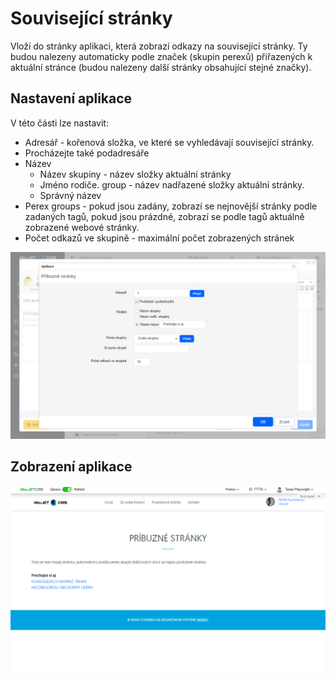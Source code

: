 # Související stránky

Vloží do stránky aplikaci, která zobrazí odkazy na související stránky. Ty budou nalezeny automaticky podle značek (skupin perexů) přiřazených k aktuální stránce (budou nalezeny další stránky obsahující stejné značky).

## Nastavení aplikace

V této části lze nastavit:
- Adresář - kořenová složka, ve které se vyhledávají související stránky.
- Procházejte také podadresáře
- Název
  - Název skupiny - název složky aktuální stránky
  - Jméno rodiče. group - název nadřazené složky aktuální stránky.
  - Správný název
- Perex groups - pokud jsou zadány, zobrazí se nejnovější stránky podle zadaných tagů, pokud jsou prázdné, zobrazí se podle tagů aktuálně zobrazené webové stránky.
- Počet odkazů ve skupině - maximální počet zobrazených stránek

![](editor.png)

## Zobrazení aplikace

![](related-pages.png)
